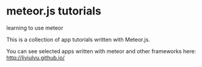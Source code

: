 # meteor.js tutorials

learning to use meteor

This is a collection of app tutorials written with Meteor.js.

You can see selected apps written with meteor and other frameworks here: http://liviulvu.github.io/

